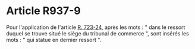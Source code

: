 # Article R937-9

Pour l'application de l'article <a href='/affichCodeArticle.do?cidTexte=LEGITEXT000005634379&idArticle=LEGIARTI000006270147&dateTexte=&categorieLien=cid' title='Code de commerce - art. R723-24 (V)'>R. 723-24</a>, après les mots : " dans le ressort duquel se trouve situé le siège du tribunal de commerce ", sont insérés les mots : " qui statue en dernier ressort ".